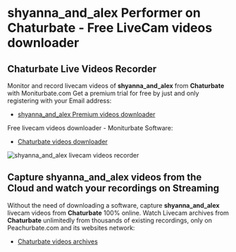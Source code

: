 # shyanna_and_alex Performer on Chaturbate - Free LiveCam videos downloader

## Chaturbate Live Videos Recorder

Monitor and record livecam videos of **shyanna_and_alex** from **Chaturbate** with Moniturbate.com
Get a premium trial for free by just and only registering with your Email address:
* [shyanna_and_alex Premium videos downloader](https://moniturbate.com/request-demo-licence-key.html)

Free livecam videos downloader - Moniturbate Software:
* [Chaturbate videos downloader](https://moniturbate.com/moniturbate-download-software.html)

![shyanna_and_alex livecam videos recorder](https://peachurnet.com/templates/moniturbate-software.png)


## Capture shyanna_and_alex videos from the Cloud and watch your recordings on Streaming

Without the need of downloading a software, capture **shyanna_and_alex** livecam videos from **Chaturbate** 100% online.
Watch Livecam archives from **Chaturbate** unlimitedly from thousands of existing recordings, only on Peachurbate.com and its websites network:
* [Chaturbate videos archives](https://peachurnet.com/)